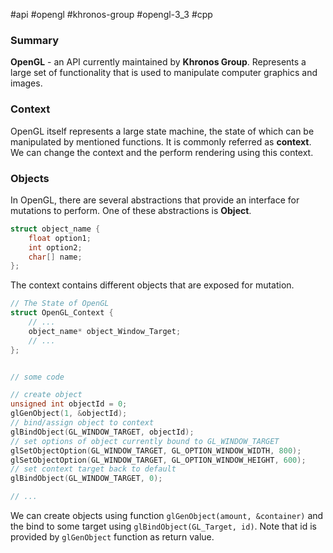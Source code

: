 #api #opengl #khronos-group #opengl-3_3 #cpp

### Summary

**OpenGL** - an API currently maintained by **Khronos Group**.  Represents a large set of functionality that is used to manipulate computer graphics and images. 

### Context

OpenGL itself represents a large state machine, the state of which can be manipulated by mentioned functions. It is commonly referred as **context**. We can change the context and the perform rendering using this context.

### Objects

In OpenGL, there are several abstractions that provide an interface for mutations to perform. One of these abstractions is **Object**.

``` cpp
struct object_name { 
	float option1; 
	int option2; 
	char[] name; 
};
```

The context contains different objects that are exposed for mutation.

``` cpp
// The State of OpenGL 
struct OpenGL_Context { 
	// ... 
	object_name* object_Window_Target; 
	// ... 
};


// some code

// create object 
unsigned int objectId = 0;
glGenObject(1, &objectId);
// bind/assign object to context
glBindObject(GL_WINDOW_TARGET, objectId);
// set options of object currently bound to GL_WINDOW_TARGET 
glSetObjectOption(GL_WINDOW_TARGET, GL_OPTION_WINDOW_WIDTH, 800);
glSetObjectOption(GL_WINDOW_TARGET, GL_OPTION_WINDOW_HEIGHT, 600);
// set context target back to default
glBindObject(GL_WINDOW_TARGET, 0);

// ...
```

We can create objects using function `glGenObject(amount, &container)` and the bind to some target using `glBindObject(GL_Target, id)`. Note that id is provided by `glGenObject` function as return value.